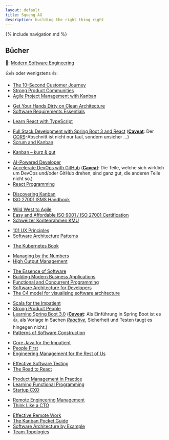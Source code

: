 ```yaml
---
layout: default
title: Squeng AG
description: building the right thing right
---
```


{% include navigation.md %}

## Bücher

🤔: [Modern Software Engineering](/modern_software_engineering)

👍👍 oder wenigstens 👍:

<!-- June 2024 -->
- [The 10-Second Customer Journey](https://practicalinspiration.com/book/the-10-second-customer-journey)
- [Strong Product Communities](https://www.strongproductpeople.com/strong-product-communities)
- [Agile Project Management with Kanban](https://www.microsoftpressstore.com/store/agile-project-management-with-kanban-9780735698956)
<!-- April 2024 -->
- [Get Your Hands Dirty on Clean Architecture](https://leanpub.com/get-your-hands-dirty-on-clean-architecture)
- [Software Requirements Essentials](https://www.informit.com/store/software-requirements-essentials-core-practices-for-9780138190286)
<!-- March 2024 -->
- [Learn React with TypeScript](https://www.packtpub.com/product/learn-react-with-typescript-second-edition/9781804614204)
<!-- February 2024 -->
- [Full Stack Development with Spring Boot 3 and React](https://www.packtpub.com/product/full-stack-development-with-spring-boot-3-and-react-fourth-edition/9781805122463) ([**Caveat**](https://www.merriam-webster.com/dictionary/caveat): Der [CORS](https://cheatsheetseries.owasp.org/cheatsheets/REST_Security_Cheat_Sheet.html#cors)-Abschnitt ist nicht nur faul, sondern unsicher …)
- [Scrum and Kanban](https://www.amazon.de/Scrum-Kanban-Similarities-Differences-Combinations-ebook/dp/B0CGRWTP6J?&_encoding=UTF8&tag=abodech-21&linkCode=ur2&linkId=3e4adb0582e92a84c262328b9754f8cd&camp=1638&creative=6742)
<!-- January 2024 -->
- [Kanban – kurz & gut](https://dpunkt.de/produkt/kanban-kurz-gut/)
<!-- December 2023 -->
- [AI-Powered Developer](https://www.manning.com/books/ai-powered-developer)
- [Accelerate DevOps with GitHub](https://www.packtpub.com/product/accelerate-devops-with-github/9781801813358) ([**Caveat**](https://www.merriam-webster.com/dictionary/caveat): Die Teile, welche sich wirklich um DevOps und/oder GitHub drehen, sind ganz gut, die anderen Teile nicht so.)
- [React Programming](https://bignerdranch.com/books/react-programming-the-big-nerd-ranch-guide/)
<!-- November 2023 -->
- [Discovering Kanban](https://kanbanbooks.com/discovering-kanban/)
- [ISO 27001 ISMS Handbook](https://www.amazon.de/gp/search?ie=UTF8&tag=abodech-21&linkCode=ur2&linkId=89af7c19da42da9569daab17cdd18757&camp=1638&creative=6742&index=books&keywords=cees%20van%20der%20wens&s=date-desc-rank)
<!-- October 2023 -->
- [Wild West to Agile](https://www.informit.com/store/wild-west-to-agile-adventures-in-software-development-9780137961009)
- [Easy and Affordable ISO 9001 / ISO 27001 Certification](https://tomvogel.gumroad.com/l/easy-and-affordable-iso-9001-27001-certification)
- [Schweizer Kontenrahmen KMU](https://www.verlagskv.ch/produkte/schweizer-kontenrahmen-kmu)
<!-- July 2023 -->
- [101 UX Principles](https://www.packtpub.com/product/101-ux-principles-second-edition/9781803234885)
- [Software Architecture Patterns](https://www.oreilly.com/library/view/software-architecture-patterns/9781098134280/)
<!-- June 2023 -->
- [The Kubernetes Book](https://leanpub.com/thekubernetesbook)
<!-- March 2023 -->
- [Managing by the Numbers](https://www.basicbooks.com/titles/chuck-kremer/managing-by-the-numbers/9780738202563/)
- [High Output Management](https://www.penguinrandomhouse.com/books/72467/high-output-management-by-andrew-s-grove-former-chairman-and-ceo-of-intel/)
<!-- February 2023 -->
- [The Essence of Software](https://essenceofsoftware.com/)
- [Building Modern Business Applications](https://link.springer.com/book/10.1007/978-1-4842-8992-1)
- [Functional and Concurrent Programming](https://www.fcpbook.org/)
- [Software Architecture for Developers](https://leanpub.com/software-architecture-for-developers)
- [The C4 model for visualising software architecture](https://leanpub.com/visualising-software-architecture)
<!-- January 2023 -->
- [Scala for the Impatient](https://horstmann.com/scala/index.html)
- [Strong Product People](https://www.strongproductpeople.com/book)
- [Learning Spring Boot 3.0](https://www.packtpub.com/product/learning-spring-boot-30-third-edition/9781803233307) ([**Caveat**](https://www.merriam-webster.com/dictionary/caveat): Als Einführung in Spring Boot ist es 👍, als Vorlage in Sachen [*Reactive*](https://www.reactivemanifesto.org/), Sicherheit und Testen taugt es hingegen nicht.)
- [Patterns of Software Construction](https://link.springer.com/book/10.1007/978-1-4842-7936-6)
<!-- December 2022 -->
- [Core Java for the Impatient](https://horstmann.com/javaimpatient/index.html)
- [People First](https://rethinkpress.com/books/people-first/)
- [Engineering Management for the Rest of Us](https://www.engmanagement.dev/)
<!-- November 2022 -->
- [Effective Software Testing](https://www.manning.com/books/effective-software-testing)
- [The Road to React](https://leanpub.com/the-road-to-learn-react)
<!-- September 2022 -->
- [Product Management in Practice](https://www.oreilly.com/library/view/product-management-in/9781098119720/)
- [Learning Functional Programming](https://www.oreilly.com/library/view/learning-functional-programming/9781098111748/)
- [Startup CXO](https://www.wiley.com/en-us/Startup+CXO%3A+A+Field+Guide+to+Scaling+Up+Your+Company%27s+Critical+Functions+and+Teams-p-9781119774068)
<!-- August 2022 -->
- [Remote Engineering Management](https://www.alexandras.dev/book)
- [Think Like a CTO](https://www.manning.com/books/think-like-a-cto)
<!-- July 2022-->
- [Effective Remote Work](https://pragprog.com/titles/jsrw/effective-remote-work/)
- [The Kanban Pocket Guide](https://leanpub.com/thekanbanpocketguide)
- [Software Architecture by Example](https://link.springer.com/book/10.1007/978-1-4842-7990-8)
- [Team Topologies](https://teamtopologies.com/book)
